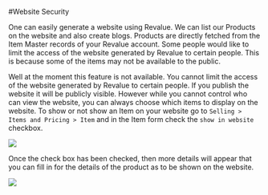 #Website Security

One can easily generate a website using Revalue. We can list our Products on the website and also create blogs. Products are directly fetched from the Item Master records of your Revalue account. Some people would like to limit the access of the website generated by Revalue to certain people. This is because some of the items may not be available to the public.

Well at the moment this feature is not available. You cannot limit the access of the website generated by Revalue to certain people. If you publish the website it will be publicly visible. However while you cannot control who can view the website, you can always choose which items to display on the website. To show or not show an Item on your website go to `Selling > Items and Pricing > Item` and in the Item form check the `show in website` checkbox. 

<img src="{{docs_base_url}}/assets/img/articles/item-show-on-website-checkbox.png"> 

Once the check box has been checked, then more details will appear that you can fill in for the details of the product as to be shown on the website.

<img src="{{docs_base_url}}/assets/img/articles/item-show-on-website-checkbox-checked.png"> 